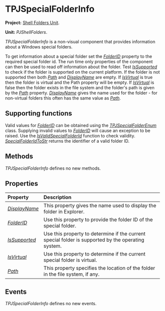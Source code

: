 # TPJSpecialFolderInfo #

**Project:** [Shell Folders Unit](ShellFoldersUnit.md).

**Unit:** _PJShellFolders_.

_TPJSpecialFolderInfo_ is a non-visual component that provides information about a Windows special folders.

To get information about a special folder set the _[FolderID](TPJSpecialFolderInfoFolderID.md)_ property to the required special folder id. The run time only properties of the component can then be used to read off information about the folder. Test _[IsSupported](TPJSpecialFolderInfoIsSupported.md)_ to check if the folder is supported on the current platform. If the folder is not supported then both _[Path](TPJSpecialFolderInfoPath.md)_ and _[DisplayName](TPJSpecialFolderInfoDisplayName.md)_ are empty. If _[IsVirtual](TPJSpecialFolderInfoIsVirtual.md)_ is true then the folder is virtual and the Path property will be empty. If _[IsVirtual](TPJSpecialFolderInfoIsVirtual.md)_ is false then the folder exists in the file system and the folder's path is given by the _[Path](TPJSpecialFolderInfoPath.md)_ property. _[DisplayName](TPJSpecialFolderInfoDisplayName.md)_ gives the name used for the folder - for non-virtual folders this often has the same value as _[Path](TPJSpecialFolderInfoPath.md)_.

## Supporting functions ##

Valid values for _[FolderID](TPJSpecialFolderInfoFolderID.md)_ can be obtained using the _[TPJSpecialFolderEnum](TPJSpecialFolderEnum.md)_ class. Supplying invalid values to _[FolderID](TPJSpecialFolderInfoFolderID.md)_ will cause an exception to be raised. Use the _[IsValidSpecialFolderId](PJShellFoldersFunctions.md#isvalidspecialfolderid)_ function to check validity. _[SpecialFolderIdToStr](PJShellFoldersFunctions.md#specialfolderidtostr)_ returns the identifier of a valid folder ID.

## Methods ##

_TPJSpecialFolderInfo_ defines no new methods.

## Properties ##

| **Property** | **Description** |
|:-------------|:----------------|
| _[DisplayName](TPJSpecialFolderInfoDisplayName.md)_ | This property gives the name used to display the folder in Explorer. |
| _[FolderID](TPJSpecialFolderInfoFolderID.md)_ | Use this property to provide the folder ID of the special folder. |
| _[IsSupported](TPJSpecialFolderInfoIsSupported.md)_ | Use this property to determine if the current special folder is supported by the operating system. |
| _[IsVirtual](TPJSpecialFolderInfoIsVirtual.md)_ | Use this property to determine if the current special folder is virtual. |
| _[Path](TPJSpecialFolderInfoPath.md)_ | This property specifies the location of the folder in the file system, if any. |

## Events ##

_TPJSpecialFolderInfo_ defines no new events.
